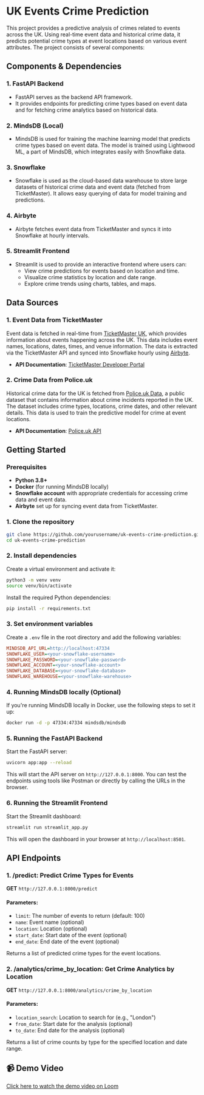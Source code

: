 # UK Events Crime Prediction

This project provides a predictive analysis of crimes related to events across the UK. Using real-time event data and historical crime data, it predicts potential crime types at event locations based on various event attributes. The project consists of several components:


## Components & Dependencies

### 1. **FastAPI Backend**
- FastAPI serves as the backend API framework.
- It provides endpoints for predicting crime types based on event data and for fetching crime analytics based on historical data.

### 2. **MindsDB (Local)** 
- MindsDB is used for training the machine learning model that predicts crime types based on event data. The model is trained using Lightwood ML, a part of MindsDB, which integrates easily with Snowflake data.

### 3. **Snowflake** 
- Snowflake is used as the cloud-based data warehouse to store large datasets of historical crime data and event data (fetched from TicketMaster). It allows easy querying of data for model training and predictions.

### 4. **Airbyte**
- Airbyte fetches event data from TicketMaster and syncs it into Snowflake at hourly intervals.

### 5. **Streamlit Frontend**
- Streamlit is used to provide an interactive frontend where users can:
  - View crime predictions for events based on location and time.
  - Visualize crime statistics by location and date range.
  - Explore crime trends using charts, tables, and maps.

## Data Sources

### 1. **Event Data from TicketMaster**
Event data is fetched in real-time from [TicketMaster UK](https://www.ticketmaster.co.uk/), which provides information about events happening across the UK. This data includes event names, locations, dates, times, and venue information. The data is extracted via the TicketMaster API and synced into Snowflake hourly using [Airbyte](https://www.airbyte.com/).

- **API Documentation**: [TicketMaster Developer Portal](https://developer.ticketmaster.com/products-and-docs/)

### 2. **Crime Data from Police.uk**
Historical crime data for the UK is fetched from [Police.uk Data](https://data.police.uk/data/), a public dataset that contains information about crime incidents reported in the UK. The dataset includes crime types, locations, crime dates, and other relevant details. This data is used to train the predictive model for crime at event locations.

- **API Documentation**: [Police.uk API](https://data.police.uk/docs/)

## Getting Started

### Prerequisites

- **Python 3.8+**
- **Docker** (for running MindsDB locally)
- **Snowflake account** with appropriate credentials for accessing crime data and event data.
- **Airbyte** set up for syncing event data from TicketMaster.

### 1. Clone the repository

```bash
git clone https://github.com/yourusername/uk-events-crime-prediction.git
cd uk-events-crime-prediction
```

### 2. Install dependencies

Create a virtual environment and activate it:

```bash
python3 -m venv venv
source venv/bin/activate
```

Install the required Python dependencies:

```bash
pip install -r requirements.txt
```

### 3. Set environment variables

Create a `.env` file in the root directory and add the following variables:

```ini
MINDSDB_API_URL=http://localhost:47334 
SNOWFLAKE_USER=<your-snowflake-username>
SNOWFLAKE_PASSWORD=<your-snowflake-password>
SNOWFLAKE_ACCOUNT=<your-snowflake-account>
SNOWFLAKE_DATABASE=<your-snowflake-database>
SNOWFLAKE_WAREHOUSE=<your-snowflake-warehouse>
```

### 4. Running MindsDB locally (Optional)

If you're running MindsDB locally in Docker, use the following steps to set it up:

```bash
docker run -d -p 47334:47334 mindsdb/mindsdb
```

### 5. Running the FastAPI Backend

Start the FastAPI server:

```bash
uvicorn app:app --reload
```

This will start the API server on `http://127.0.0.1:8000`. You can test the endpoints using tools like Postman or directly by calling the URLs in the browser.

### 6. Running the Streamlit Frontend

Start the Streamlit dashboard:

```bash
streamlit run streamlit_app.py
```

This will open the dashboard in your browser at `http://localhost:8501`.

## API Endpoints

### 1. **/predict**: Predict Crime Types for Events

**GET** `http://127.0.0.1:8000/predict`

#### Parameters:
- `limit`: The number of events to return (default: 100)
- `name`: Event name (optional)
- `location`: Location (optional)
- `start_date`: Start date of the event (optional)
- `end_date`: End date of the event (optional)

Returns a list of predicted crime types for the event locations.

### 2. **/analytics/crime_by_location**: Get Crime Analytics by Location

**GET** `http://127.0.0.1:8000/analytics/crime_by_location`

#### Parameters:
- `location_search`: Location to search for (e.g., "London")
- `from_date`: Start date for the analysis (optional)
- `to_date`: End date for the analysis (optional)

Returns a list of crime counts by type for the specified location and date range.


## 📹 Demo Video

[Click here to watch the demo video on Loom](https://www.loom.com/share/b01984879c3442268ef4d81ecad3a184?sid=7a0f02d2-4eae-45f9-99a6-f2b0b7c581a5)